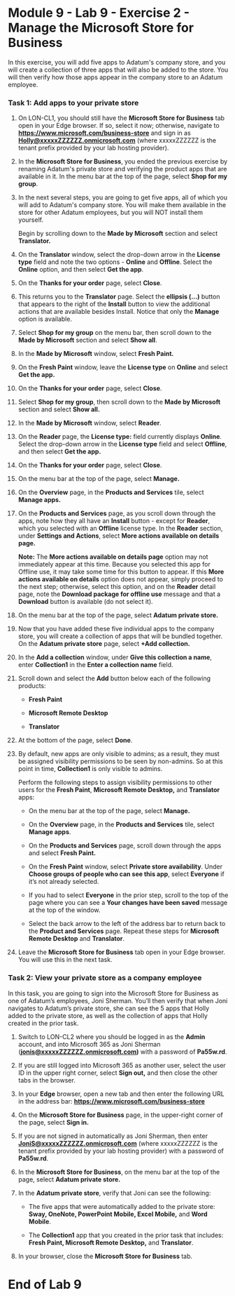 # Module 9 - Lab 9 - Exercise 2 - Manage the Microsoft Store for Business

In this exercise, you will add five apps to Adatum's company store, and you will create a collection of three apps that will also be added to the store. You will then verify how those apps appear in the company store to an Adatum employee.

### Task 1: Add apps to your private store 

1. On LON-CL1, you should still have the **Microsoft Store for Business** tab open in your Edge browser. If so, select it now; otherwise, navigate to **https://www.microsoft.com/business-store** and sign in as **Holly@xxxxxZZZZZZ.onmicrosoft.com** (where xxxxxZZZZZZ is the tenant prefix provided by your lab hosting provider).

2. In the **Microsoft Store for Business**, you ended the previous exercise by renaming Adatum's private store and verifying the product apps that are available in it. In the menu bar at the top of the page, select **Shop for my group**. 

3. In the next several steps, you are going to get five apps, all of which you will add to Adatum's company store. You will make them available in the store for other Adatum employees, but you will NOT install them yourself. <br/>

	Begin by scrolling down to the **Made by Microsoft** section and select **Translator.**

4. On the **Translator** window, select the drop-down arrow in the **License type** field and note the two options - **Online** and **Offline**. Select the **Online** option, and then select **Get the app**. 

5. On the **Thanks for your order** page, select **Close**. 

6. This returns you to the **Translator** page. Select the **ellipsis (…)** button that appears to the right of the **Install** button to view the additional actions that are available besides Install. Notice that only the **Manage** option is available. 

7. Select **Shop for my group** on the menu bar, then scroll down to the **Made by Microsoft** section and select **Show all**.

8. In the **Made by Microsoft** window, select **Fresh Paint.**

9. On the **Fresh Paint** window, leave the **License type** on **Online** and select **Get the app.**

10. On the **Thanks for your order** page, select **Close**. 

11. Select **Shop for my group**, then scroll down to the **Made by Microsoft** section and select **Show all.**

12. In the **Made by Microsoft** window, select **Reader**. 

13. On the **Reader** page, the **License type:** field currently displays **Online**. Select the drop-down arrow in the **License type** field and select **Offline**, and then select **Get the app.**

14. On the **Thanks for your order** page, select **Close**. 

15. On the menu bar at the top of the page, select **Manage.**

16. On the **Overview** page, in the **Products and Services** tile, select **Manage apps.**

17. On the **Products and Services** page, as you scroll down through the apps, note how they all have an **Install** button - except for **Reader**, which you selected with an **Offline** license type. In the **Reader** section, under **Settings and Actions**, select **More actions available on details page.**  <br/>

	‎**Note:** The **More actions available on details page** option may not immediately appear at this time. Because you selected this app for Offline use, it may take some time for this button to appear. If this **More actions available on details** option does not appear, simply proceed to the next step; otherwise, select this option, and on the **Reader** detail page, note the **Download package for offline use** message and that a **Download** button is available (do not select it).

18. On the menu bar at the top of the page, select **Adatum private store.** 

19. Now that you have added these five individual apps to the company store, you will create a collection of apps that will be bundled together. On the **Adatum private store** page, select **+Add collection.**

20. In the **Add a collection** window, under **Give this collection a name**, enter **Collection1** in the **Enter a collection name** field. 

21. Scroll down and select the **Add** button below each of the following products: 

	- **Fresh Paint**

	- **Microsoft Remote Desktop**

	- **Translator** 

22. At the bottom of the page, select **Done**. 

23. By default, new apps are only visible to admins; as a result, they must be assigned visibility permissions to be seen by non-admins. So at this point in time, **Collection1** is only visible to admins.   <br/>

	Perform the following steps to assign visibility permissions to other users for the **Fresh Paint**, **Microsoft Remote Desktop,** and **Translator** apps:

	- On the menu bar at the top of the page, select **Manage.**

	- On the **Overview** page, in the **Products and Services** tile, select **Manage apps**.

	- On the **Products and Services** page, scroll down through the apps and select **Fresh Paint.**

	- On the **Fresh Paint** window, select **Private store availability**. Under **Choose groups of people who can see this app**, select **Everyone** if it’s not already selected.

	- If you had to select **Everyone** in the prior step, scroll to the top of the page where you can see a **Your changes have been saved** message at the top of the window.

	- Select the back arrow to the left of the address bar to return back to the **Product and Services** page. Repeat these steps for **Microsoft Remote Desktop** and **Translator**.

24. Leave the **Microsoft Store for Business** tab open in your Edge browser. You will use this in the next task. 


### Task 2: View your private store as a company employee 

In this task, you are going to sign into the Microsoft Store for Business as one of Adatum’s employees, Joni Sherman. You’ll then verify that when Joni navigates to Adatum’s private store, she can see the 5 apps that Holly added to the private store, as well as the collection of apps that Holly created in the prior task. 

1. Switch to LON-CL2 where you should be logged in as the **Admin** account, and into Microsoft 365 as Joni Sherman (**jonis@xxxxxZZZZZZ.onmicrosoft.com)** with a password of **Pa55w.rd**.

2. If you are still logged into Microsoft 365 as another user, select the user ID in the upper right corner, select **Sign out,** and then close the other tabs in the browser. 

3. In your **Edge** browser, open a new tab and then enter the following URL in the address bar: **https://www.microsoft.com/business-store**

4. On the **Microsoft Store for Business** page, in the upper-right corner of the page, select **Sign in.** 

5. If you are not signed in automatically as Joni Sherman, then enter **JoniS@xxxxxZZZZZZ.onmicrosoft.com** (where xxxxxZZZZZZ is the tenant prefix provided by your lab hosting provider) with a password of **Pa55w.rd**.

7. In the **Microsoft Store for Business**, on the menu bar at the top of the page, select **Adatum private store.**

8. In the **Adatum private store**, verify that Joni can see the following: 

	- The five apps that were automatically added to the private store: **Sway, OneNote, PowerPoint Mobile, Excel Mobile,** and **Word Mobile**.

	- The **Collection1** app that you created in the prior task that includes: **Fresh Paint, Microsoft Remote Desktop,** and **Translator**.

9. In your browser, close the **Microsoft Store for Business** tab.


# End of Lab 9
